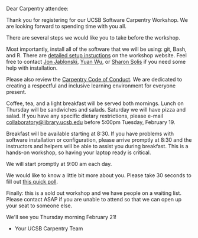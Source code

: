 Dear Carpentry attendee:

Thank you for registering for our UCSB Software Carpentry Workshop.  We are 
looking forward to spending time with you all.

There are several steps we would like you to take before the workshop. 

Most importantly, install all of the software that we will be using: git, Bash, and R.  There are
[detailed setup instuctions](https://ucsbcarpentry.github.io/2019-02-21-UCSBLibrary/index.html#setup) 
on the workshop website.  Feel free to contact [Jon Jablonski](mailto:jonjab@ucsb.edu), [Yuan Wu](mailto:yuanwu@ucsb.edu), or [Sharon Solis](swsolis@ucsb.edu) if you need some help with installation.

Please also review the [Carpentry Code of Conduct](https://docs.carpentries.org/topic_folders/policies/code-of-conduct.html).  We are dedicated to creating a respectful and inclusive learning environment for everyone present.  
  
Coffee, tea, and a light breakfast will be served both mornings.  Lunch on 
Thursday will be sandwiches and salads.  Saturday we will have pizza and salad.  If you have any specific dietary restrictions, please e-mail 
[collaboratory@library.ucsb.edu](mailto:collaboratory@library.ucsb.edu) before 5:00pm Tuesday, February 19.

Breakfast will be available starting at 8:30.
If you have problems with software installation or configuration, please arrive promptly at
8:30 and the instructors and helpers will be able to assist you during breakfast.  This is
a hands-on workshop, so having your laptop ready is critical.

We will start promptly at 9:00 am each day.  

We would like to know a little bit more about you.  Please take 30 seconds to fill out [this quick poll](https://goo.gl/forms/sb9Mmh6MSTif8Ywp1).

Finally: this is a sold out workshop and we have people on a waiting list.  Please contact ASAP if you
are unable to attend so that we can open up your seat to someone else.

We'll see you Thursday morning February 21!

- Your UCSB Carpentry Team
